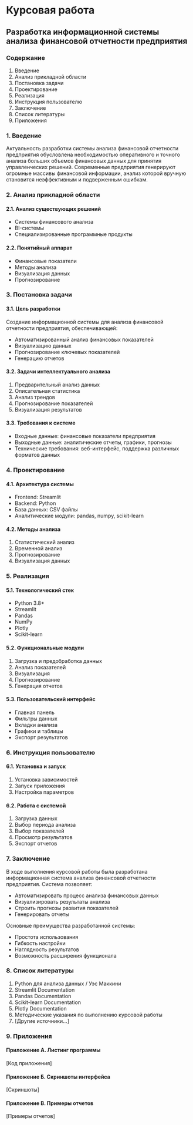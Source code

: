 # Курсовая работа
## Разработка информационной системы анализа финансовой отчетности предприятия

### Содержание
1. Введение
2. Анализ прикладной области
3. Постановка задачи
4. Проектирование
5. Реализация
6. Инструкция пользователю
7. Заключение
8. Список литературы
9. Приложения

### 1. Введение
Актуальность разработки системы анализа финансовой отчетности предприятия обусловлена необходимостью оперативного и точного анализа больших объемов финансовых данных для принятия управленческих решений. Современные предприятия генерируют огромные массивы финансовой информации, анализ которой вручную становится неэффективным и подверженным ошибкам.

### 2. Анализ прикладной области
#### 2.1. Анализ существующих решений
- Системы финансового анализа
- BI-системы
- Специализированные программные продукты

#### 2.2. Понятийный аппарат
- Финансовые показатели
- Методы анализа
- Визуализация данных
- Прогнозирование

### 3. Постановка задачи
#### 3.1. Цель разработки
Создание информационной системы для анализа финансовой отчетности предприятия, обеспечивающей:
- Автоматизированный анализ финансовых показателей
- Визуализацию данных
- Прогнозирование ключевых показателей
- Генерацию отчетов

#### 3.2. Задачи интеллектуального анализа
1. Предварительный анализ данных
2. Описательная статистика
3. Анализ трендов
4. Прогнозирование показателей
5. Визуализация результатов

#### 3.3. Требования к системе
- Входные данные: финансовые показатели предприятия
- Выходные данные: аналитические отчеты, графики, прогнозы
- Технические требования: веб-интерфейс, поддержка различных форматов данных

### 4. Проектирование
#### 4.1. Архитектура системы
- Frontend: Streamlit
- Backend: Python
- База данных: CSV файлы
- Аналитические модули: pandas, numpy, scikit-learn

#### 4.2. Методы анализа
1. Статистический анализ
2. Временной анализ
3. Прогнозирование
4. Визуализация данных

### 5. Реализация
#### 5.1. Технологический стек
- Python 3.8+
- Streamlit
- Pandas
- NumPy
- Plotly
- Scikit-learn

#### 5.2. Функциональные модули
1. Загрузка и предобработка данных
2. Анализ показателей
3. Визуализация
4. Прогнозирование
5. Генерация отчетов

#### 5.3. Пользовательский интерфейс
- Главная панель
- Фильтры данных
- Вкладки анализа
- Графики и таблицы
- Экспорт результатов

### 6. Инструкция пользователю
#### 6.1. Установка и запуск
1. Установка зависимостей
2. Запуск приложения
3. Настройка параметров

#### 6.2. Работа с системой
1. Загрузка данных
2. Выбор периода анализа
3. Выбор показателей
4. Просмотр результатов
5. Экспорт отчетов

### 7. Заключение
В ходе выполнения курсовой работы была разработана информационная система анализа финансовой отчетности предприятия. Система позволяет:
- Автоматизировать процесс анализа финансовых данных
- Визуализировать результаты анализа
- Строить прогнозы развития показателей
- Генерировать отчеты

Основные преимущества разработанной системы:
- Простота использования
- Гибкость настройки
- Наглядность результатов
- Возможность расширения функционала

### 8. Список литературы
1. Python для анализа данных / Уэс Маккини
2. Streamlit Documentation
3. Pandas Documentation
4. Scikit-learn Documentation
5. Plotly Documentation
6. Методические указания по выполнению курсовой работы
7. [Другие источники...]

### 9. Приложения
#### Приложение А. Листинг программы
[Код приложения]

#### Приложение Б. Скриншоты интерфейса
[Скриншоты]

#### Приложение В. Примеры отчетов
[Примеры отчетов] 